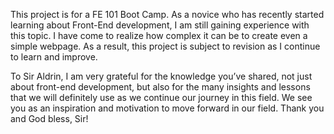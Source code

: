 This project is for a FE 101 Boot Camp. As a novice who has recently started learning about Front-End development, I am still gaining experience with this topic. 
I have come to realize how complex it can be to create even a simple webpage. As a result, this project is subject to revision as I continue to learn and improve. 

To Sir Aldrin,
I am very grateful for the knowledge you’ve shared, not just about front-end development, but also for the many insights and lessons that we will definitely use as we continue our journey in this field. 
We see you as an inspiration and motivation to move forward in our field. 
Thank you and God bless, Sir!
